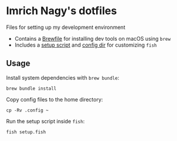 # Imrich Nagy's dotfiles

Files for setting up my development environment

- Contains a [Brewfile](./Brewfile) for installing dev tools on macOS using `brew`
- Includes a [setup script](./setup.fish) and [config dir](./.config/fish) for customizing `fish`


## Usage

Install system dependencies with `brew bundle`:

```
brew bundle install
```

Copy config files to the home directory:

```
cp -Rv .config ~
```

Run the setup script inside `fish`:

```
fish setup.fish
```
